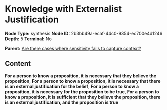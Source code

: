 # Knowledge with Externalist Justification

**Node Type:** synthesis
**Node ID:** 2b3bb49a-ecaf-44c0-9354-ec700e4d1246
**Depth:** 5
**Terminal:** No

**Parent:** [Are there cases where sensitivity fails to capture context?](are-there-cases-where-sensitivity-fails-to-capture-context-antithesis-04371aa7-783a-40cb-ae08-c0d3fb17aaaf.md)

## Content

**For a person to know a proposition, it is necessary that they believe the proposition**, **For a person to know a proposition, it is necessary that there is an external justification for the belief**, **For a person to know a proposition, it is necessary for the proposition to be true**, **For a person to know a proposition, it is sufficient that they believe the proposition, there is an external justification, and the proposition is true**
